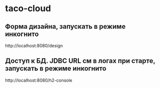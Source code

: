 # taco-cloud

## Форма дизайна, запускать в режиме инкогнито
http://localhost:8080/design

## Доступ к БД.  JDBC URL см в логах при старте, запускать в режиме инкогнито
http://localhost:8080/h2-console